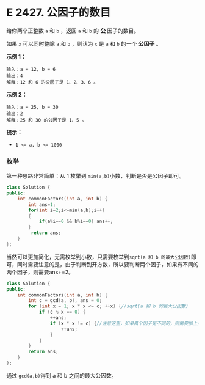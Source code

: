 # E 2427. 公因子的数目

给你两个正整数 `a` 和 `b` ，返回 `a` 和 `b` 的 **公** 因子的数目。

如果 `x` 可以同时整除 `a` 和 `b` ，则认为 `x` 是 `a` 和 `b` 的一个 **公因子** 。

 

**示例 1：**

```
输入：a = 12, b = 6
输出：4
解释：12 和 6 的公因子是 1、2、3、6 。
```

**示例 2：**

```
输入：a = 25, b = 30
输出：2
解释：25 和 30 的公因子是 1、5 。
```

 

**提示：**

- `1 <= a, b <= 1000`



### 枚举

第一种思路非常简单：从 1 枚举到 `min(a,b)`小数，判断是否是公因子即可。

```cpp
class Solution {
public:
    int commonFactors(int a, int b) {
        int ans=1;
        for(int i=2;i<=min(a,b);i++)
        {
            if(a%i==0 && b%i==0) ans++;
        }
         return ans;
    }
};
```

当然可以更加简化，无需枚举到小数，只需要枚举到`sqrt(a 和 b 的最大公因数)`即可，同时需要注意的是，由于判断到开方数，所以要判断两个因子，如果有不同的两个因子，则需要ans+=2。

```cpp
class Solution {
public:
    int commonFactors(int a, int b) {
        int c = gcd(a, b), ans = 0;
        for (int x = 1; x * x <= c; ++x) {//sqrt(a 和 b 的最大公因数)
            if (c % x == 0) {
                ++ans;
                if (x * x != c) {//注意这里，如果两个因子是不同的，则需要加上另一个因子
                    ++ans;
                }
            }
        }
        return ans;
    }
};
```

通过 `gcd(a,b)`得到 a 和 b 之间的最大公因数。






